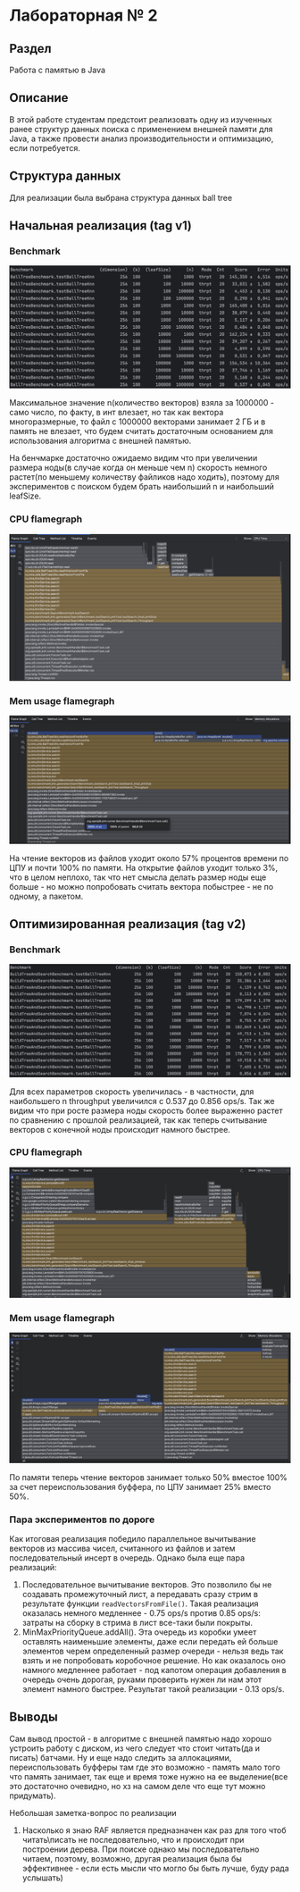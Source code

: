 # Лабораторная № 2

## Раздел
Работа с памятью в Java

## Описание
В этой работе студентам предстоит реализовать одну из изученных ранее структур данных поиска с применением внешней памяти для Java, а также провести анализ производительности и оптимизацию, если потребуется.

## Структура данных
Для реализации была выбрана структура данных ball tree

## Начальная реализация (tag v1)

### Benchmark

![v1_benchmark.png](assets%2Fv1_benchmark.png)

Максимальное значение n(количество векторов) взяла за 1000000 - само число, по факту, в инт влезает, но так как вектора многоразмерные, то файл с 1000000 векторами занимает 2 ГБ и в память не влезает, что будем считать достаточным основанием для использования алгоритма с внешней памятью.

На бенчмарке достаточно ожидаемо видим что при увеличении размера ноды(в случае когда он меньше чем n) скорость немного растет(по меньшему количеству файликов надо ходить), поэтому для экспериментов с поиском будем брать наибольший n и наибольший leafSize.

### CPU flamegraph

![v1_cpu_flamegraph.png](assets%2Fv1_cpu_flamegraph.png)

### Mem usage flamegraph

![v1_mem_flamegraph.png](assets%2Fv1_mem_flamegraph.png)

На чтение векторов из файлов уходит около 57% процентов времени по ЦПУ и почти 100% по памяти. На открытие файлов уходит только 3%, что в целом неплохо, так что нет смысла делать размер ноды еще больше - но можно попробовать считать вектора побыстрее - не по одному, а пакетом.

## Оптимизированная реализация (tag v2)

### Benchmark

![v2_benchmark.png](assets%2Fv2_benchmark.png)

Для всех параметров скорость увеличилась - в частности, для наибольшего n throughput увеличился с 0.537 до 0.856 ops/s. Так же видим что при росте размера ноды скорость более выраженно растет по сравнению с прошлой реализацией, так как теперь считывание векторов с конечной ноды происходит намного быстрее. 

### CPU flamegraph

![v2_parallel_cpu_flamegraph.png](assets%2Fv2_parallel_cpu_flamegraph.png)

### Mem usage flamegraph

![v2_mem_flamegraph.png](assets%2Fv2_mem_flamegraph.png)

По памяти теперь чтение векторов занимает только 50% вместое 100% за счет переиспользования буффера, по ЦПУ занимает 25% вместо 50%. 

### Пара экспериментов по дороге
Как итоговая реализация победило параллельное вычитывание векторов из массива чисел, считанного из файлов и затем последовательный инсерт в очередь. Однако была еще пара реализаций:
1. Последовательное вычитывание векторов. Это позволило бы не создавать промежуточный лист, а передавать сразу стрим в результате функции `readVectorsFromFile()`. Такая реализация оказалась немного медленнее - 0.75 ops/s против 0.85 ops/s: затраты на сборку в стрима в лист все-таки были покрыты.
2. MinMaxPriorityQueue.addAll(). Эта очередь из коробки умеет оставлять наименьшие элементы, даже если передать ей больше элементов черем определенный размер очереди - нельзя ведь так взять и не попробовать коробочное решение. Но как оказалось оно намного медленнее работает - под капотом операция добавления в очередь очень дорогая, руками проверить нужен ли нам этот элемент намного быстрее. Результат такой реализации - 0.13 ops/s.

## Выводы

Сам вывод простой - в алгоритме с внешней памятью надо хорошо устроить работу с диском, из чего следует что стоит читать(да и писать) батчами. Ну и еще надо следить за аллокациями, переиспользовать буфферы там где это возможно - память мало того что память занимает, так еще и время тоже нужно на ее выделение(все это достаточно очевидно, но хз на самом деле что еще тут можно придумать).

Небольшая заметка-вопрос по реализации
1. Насколько я знаю RAF является предназначен как раз для того чтоб читать\писать не последовательно, что и происходит при построении дерева. При поиске однако мы последовательно читаем, поэтому, возможно, другая реализация была бы эффективнее - если есть мысли что могло бы быть лучше, буду рада услышать)
